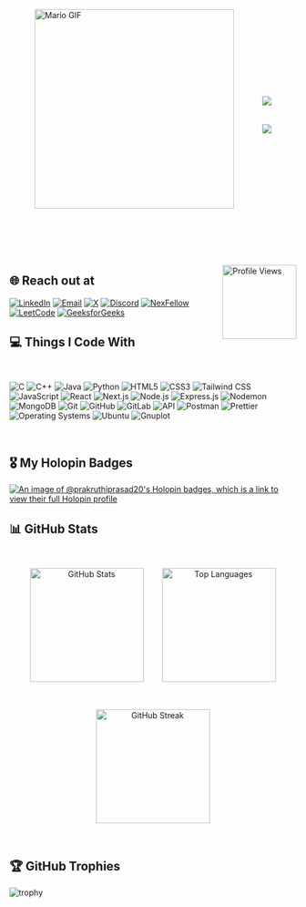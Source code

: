 <!--
<p align="centre">
<img src="https://readme-typing-svg.demolab.com/?lines=Hi%2C%20I'm%20Prakruthi&font=Fira%20Code&center=true&width=500&height=45&color=BA55D3&vCenter=true&pause=1000&size=32&duration=1" />
</p><p align="centre">
  <a href="https://github.com/DenverCoder1/readme-typing-svg">
    <img src="https://readme-typing-svg.demolab.com/?lines=Frontend%20Developer;Always%20learning%20new%20things&font=Fira%20Code&center=true&width=500&height=45&color=BA55D3&vCenter=true&pause=1000&size=22" />
  </a>
</p>
-->


<div style="display: flex; align-items: center; justify-content: center; gap: 50px; flex-wrap: wrap;">
  <div>
    <p>
    <img src="https://user-images.githubusercontent.com/74038190/225813708-98b745f2-7d22-48cf-9150-083f1b00d6c9.gif" alt="Mario GIF" width="350" align="right" style="display: block; border: none;" />
      </p>
    
  </div>

  
  <div style="display: flex; flex-direction: column; text-align: left;">
    <p>
      <br/>
      <br/>
    <img src="https://readme-typing-svg.demolab.com/?lines=Hi%2C%20I'm%20Prakruthi&font=Fira%20Code&center=true&width=400&height=45&&color=FF0090&vCenter=true&pause=1000&size=36&duration=1" style="display: block; margin-bottom: 5px;" />
      </p>
    <p>
    <a href="https://github.com/DenverCoder1/readme-typing-svg">
      
 <img src="https://readme-typing-svg.demolab.com/?lines=Building%20and%20exploring%20projects;related%20to%20Web%20Development&font=Fira%20Code&center=true&width=460&height=45&&color=FF0090&vCenter=true&pause=1000&size=25" align="left" style="display: block;" />
    </a>
      </p>
  </div>
</div>
<br/>
<br/>
<br/>
<br/>
<br/>

<p>
 <img src="https://komarev.com/ghpvc/?username=prakruthiprasad20&style=for-the-badge&color=555555" width="130" align="right" alt="Profile Views" />
</p>

## 🌐 Reach out at  

<p>
  <!-- <img alt="GitHub" src="https://img.shields.io/badge/-GitHub-181717?style=flat-square&logo=github&logoColor=white" /> -->

[<img alt="LinkedIn" src="https://img.shields.io/badge/-LinkedIn-0077B5?style=for-the-badge&logo=linkedin&logoColor=white" />](https://www.linkedin.com/in/prakruthi-prasad-065169273)
[<img alt="Email" src="https://img.shields.io/badge/-Email-D14836?style=for-the-badge&logo=gmail&logoColor=white" />](mailto:prakruthiprasad19@gmail.com)
[<img alt="X" src="https://img.shields.io/badge/-X-1DA1F2?style=for-the-badge&logo=x&logoColor=white" />](https://x.com/prakruthi_1505)
[![Discord](https://img.shields.io/badge/Discord-7289DA?style=for-the-badge&logo=discord&logoColor=white)](https://discord.com/users/1237065300273397873)
[<img alt="NexFellow" src="https://img.shields.io/badge/-NexFellow-000000?style=for-the-badge&logo=vercel&logoColor=white" />](https://www.nexfellow.com/user/Prakruthi5958)
[<img alt="LeetCode" src="https://img.shields.io/badge/-LeetCode-FFA116?style=for-the-badge&logo=leetcode&logoColor=black" />](https://leetcode.com/u/looplyy/)
[<img alt="GeeksforGeeks" src="https://img.shields.io/badge/-GeeksforGeeks-0F9D58?style=for-the-badge&logo=geeksforgeeks&logoColor=white" />](https://www.geeksforgeeks.org/user/prakruthiaejm/)
 <br/>
     
## 💻 Things I Code With
 <br/>

<p>
<img alt="C" src="https://img.shields.io/badge/-C-00599C?style=for-the-badge&logo=c&logoColor=white" />
  <img alt="C++" src="https://img.shields.io/badge/-C++-00599C?style=for-the-badge&logo=c%2b%2b&logoColor=white" />

<img alt="Java" src="https://img.shields.io/badge/-Java-007396?style=for-the-badge&logo=java&logoColor=white" />
<img alt="Python" src="https://img.shields.io/badge/-Python-3776AB?style=for-the-badge&logo=python&logoColor=white" />

<img alt="HTML5" src="https://img.shields.io/badge/-HTML5-E34F26?style=for-the-badge&logo=html5&logoColor=white" />
<img alt="CSS3" src="https://img.shields.io/badge/-CSS3-1572B6?style=for-the-badge&logo=css3&logoColor=white" />
<img alt="Tailwind CSS" src="https://img.shields.io/badge/-Tailwind_CSS-38B2AC?style=for-the-badge&logo=tailwind-css&logoColor=white" />
 <img alt="JavaScript" src="https://img.shields.io/badge/-JavaScript-F7DF1E?style=for-the-badge&logo=javascript&logoColor=black" />

<img alt="React" src="https://img.shields.io/badge/-React-45b8d8?style=for-the-badge&logo=react&logoColor=white" />
<img alt="Next.js" src="https://img.shields.io/badge/-Next.js-000000?style=for-the-badge&logo=next.js&logoColor=white" />

<img alt="Node.js" src="https://img.shields.io/badge/-Node.js-43853d?style=for-the-badge&logo=node.js&logoColor=white" />
<img alt="Express.js" src="https://img.shields.io/badge/-Express.js-000000?style=for-the-badge&logo=express&logoColor=white" />
<img alt="Nodemon" src="https://img.shields.io/badge/-Nodemon-76D04B?style=for-the-badge&logo=nodemon&logoColor=white" />
<img alt="MongoDB" src="https://img.shields.io/badge/-MongoDB-13aa52?style=for-the-badge&logo=mongodb&logoColor=white" />
<img alt="Git" src="https://img.shields.io/badge/-Git-F05032?style=for-the-badge&logo=git&logoColor=white" />
<img alt="GitHub" src="https://img.shields.io/badge/-GitHub-181717?style=for-the-badge&logo=github&logoColor=white" />
<!-- GitLab -->
<img alt="GitLab" src="https://img.shields.io/badge/-GitLab-FC6D26?style=for-the-badge&logo=gitlab&logoColor=white" />

<img alt="API" src="https://img.shields.io/badge/-API-009688?style=for-the-badge&logoColor=white" />

<img alt="Postman" src="https://img.shields.io/badge/-Postman-FF6C37?style=for-the-badge&logo=postman&logoColor=white" />
<!-- <img alt="VS Code" src="https://img.shields.io/badge/-VSCode-007ACC?style=for-the-badge&logo=visual-studio-code&logoColor=white" /> -->
<img alt="Prettier" src="https://img.shields.io/badge/-Prettier-F7B93E?style=for-the-badge&logo=prettier&logoColor=white" />
<img alt="Operating Systems" src="https://img.shields.io/badge/-Operating_Systems-6d6d6d?style=for-the-badge&logo=linux&logoColor=white" />
<img alt="Ubuntu" src="https://img.shields.io/badge/-Ubuntu-E95420?style=for-the-badge&logo=ubuntu&logoColor=white" />
<img alt="Gnuplot" src="https://img.shields.io/badge/-Gnuplot-4B8BBE?style=for-the-badge&logo=gnu&logoColor=white" />
</p>
 <br/>



## 🎖️ My Holopin Badges
[![An image of @prakruthiprasad20's Holopin badges, which is a link to view their full Holopin profile](https://holopin.me/prakruthiprasad20)](https://holopin.io/@prakruthiprasad20)



## 📊 GitHub Stats

 <br/>

<p align="center">
  <img src="https://github-readme-stats.vercel.app/api?username=prakruthiprasad20&show_icons=true&theme=radical" alt="GitHub Stats" height="200"/>
   &nbsp;&nbsp;&nbsp;&nbsp;&nbsp;&nbsp;
    <img src="https://github-readme-stats.vercel.app/api/top-langs/?username=prakruthiprasad20&layout=compact&theme=radical" alt="Top Languages" height="200"/>

</p>
  &nbsp;&nbsp;&nbsp;&nbsp;&nbsp;&nbsp;
  
  <p align="center">

  <img src="https://streak-stats.vercel.app?user=prakruthiprasad20&theme=radical&hide_border=false" alt="GitHub Streak" height="200"/>
</p>


 <br/>
  

## 🏆 GitHub Trophies

![trophy](https://github-trophies.vercel.app/?username=prakruthiprasad20&theme=radical)


 <br/>
      


<!--


## 🎊 Hacktoberfest 2024

<div align="center" style="background-color:black; padding: 20px;">
  <a href="https://hacktoberfest.com/">
    <img src="https://assets.holopin.io/eyJidWNrZXQiOiJob2xvcGluLWFzc2V0cyIsImtleSI6ImFzc2V0cy9jbDd0ZDhncDUwMTMyMDlrMHd1OHFlNHg5IiwiZWRpdHMiOnsicm90YXRlIjpudWxsfX0=" alt="Hacktoberfest Badge 1" width="150"/>
  </a>
  <a href="https://hacktoberfest.com/">
    <img src="https://assets.holopin.io/hf2024levels/level0-sloth-code-0-0-0-0.webp" alt="Hacktoberfest Badge 2" width="150"/>
  </a>
  <a href="https://hacktoberfest.com/">
    <img src="https://assets.holopin.io/hf2024levels/level1-sloth-code-0-0-0-0.webp" alt="Hacktoberfest Badge 3" width="150"/>
  </a>
</div>


-->
  
